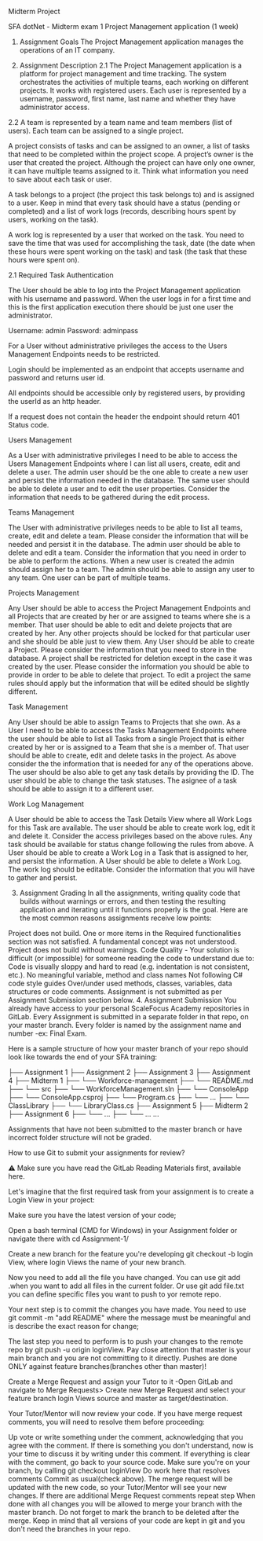 Midterm Project

SFA dotNet - Midterm exam 1
Project Management application (1 week)
1. Assignment Goals
The Project Management application manages the operations of an IT company.

2. Assignment Description
2.1 The Project Management application is a platform for project management and time tracking. The system orchestrates the activities of multiple teams, each working on different projects. It works with registered users. Each user is represented by a username, password, first name, last name and whether they have administrator access.

2.2 A team is represented by a team name and team members (list of users). Each team can be assigned to a single project.

A project consists of tasks and can be assigned to an owner, a list of tasks that need to be completed within the project scope. A project’s owner is the user that created the project. Although the project can have only one owner, it can have multiple teams assigned to it. Think what information you need to save about each task or user. 

A task belongs to a project (the project this task belongs to) and is assigned to a user. Keep in mind that every task should have a status (pending or completed) and a list of work logs (records, describing hours spent by users, working on the task).

A work log is represented by a user that worked on the task. You need to save the time that was used for accomplishing the task, date (the date when these hours were spent working on the task) and task (the task that these hours were spent on).

2.1 Required Task
Authentication

The User should be able to log into the Project Management application with his username and password. When the user logs in for a first time and this is the first application execution there should be just one user the administrator.

Username: admin Password: adminpass

For a User without administrative privileges the access to the Users Management Endpoints needs to be restricted.

Login should be implemented as an endpoint that accepts username and password and returns user id.

All endpoints should be accessible only by registered users, by providing the userId as an http header.

If a request does not contain the header the endpoint should return 401 Status code.

Users Management

As a User with administrative privileges I need to be able to access the Users Management Endpoints where I can list all users, create, edit and delete a user. The admin user should be the one able to create a new user and persist the information needed in the database. The same user should be able to delete a user and to edit the user properties. Consider the information that needs to be gathered during the edit process.

Teams Management

The User with administrative privileges needs to be able to list all teams, create, edit and delete a team. Please consider the information that will be needed and persist it in the database. The admin user should be able to delete and edit a team. Consider the information that you need in order to be able to perform the actions. When a new user is created the admin should assign her to a team. The admin should be able to assign any user to any team. One user can be part of multiple teams.

Projects Management

Any User should be able to access the Project Management Endpoints and all Projects that are created by her or are assigned to teams where she is a member. That user should be able to edit and delete projects that are created by her. Any other projects should be locked for that particular user and she should be able just to view them. Any User should be able to create a Project. Please consider the information that you need to store in the database. A project shall be restricted for deletion except in the case it was created by the user. Please consider the information you should be able to provide in order to be able to delete that project. To edit a project the same rules should apply but the information that will be edited should be slightly different.

Task Management

Any User should be able to assign Teams to Projects that she own. As a User I need to be able to access the Tasks Management Endpoints where the user should be able to list all Tasks from a single Project that is either created by her or is assigned to a Team that she is a member of. That user should be able to create, edit and delete tasks in the project. As above consider the the information that is needed for any of the operations above. The user should be also able to get any task details by providing the ID. The user should be able to change the task statuses. The asignee of a task should be able to assign it to a different user.

Work Log Management

A User should be able to access the Task Details View where all Work Logs for this Task are available. The user should be able to create work log, edit it and delete it. Consider the access privileges based on the above rules. Any task should be available for status change following the rules from above. A User should be able to create a Work Log in a Task that is assigned to her, and persist the information. A User should be able to delete a Work Log. The work log should be editable. Consider the information that you will have to gather and persist.

3. Assignment Grading
In all the assignments, writing quality code that builds without warnings or errors, and then testing the resulting application and iterating until it functions properly is the goal. Here are the most common reasons assignments receive low points:

Project does not build.
One or more items in the Required functionalities section was not satisfied.
A fundamental concept was not understood.
Project does not build without warnings.
Code Quality - Your solution is difficult (or impossible) for someone reading the code to understand due to:
Code is visually sloppy and hard to read (e.g. indentation is not consistent, etc.).
No meaningful variable, method and class names
Not following C# code style guides
Over/under used methods, classes, variables, data structures or code comments.
Assignment is not submitted as per Assignment Submission section below.
4. Assignment Submission
You already have access to your personal ScaleFocus Academy repositories in GitLab. Every Assignment is submitted in a separate folder in that repo, on your master branch. Every folder is named by the assignment name and number -ex: Final Exam.

Here is a sample structure of how your master branch of your repo should look like towards the end of your SFA training:

├── Assignment 1
├── Assignment 2
├── Assignment 3
├── Assignment 4
├── Midterm 1
├── └── Workforce-management
├──     └── README.md
├──     └── src
├──         └── WorkforceManagement.sln
├──         └── ConsoleApp
├──            └── ConsoleApp.csproj
├──            └── Program.cs
├──            └── ...
├──         └── ClassLibrary
├──         └── LibraryClass.cs
├── Assignment 5
├── Midterm 2
├── Assignment 6
├──         └── ...
├──         └── ...
...
 
Assignments that have not been submitted to the master branch or have incorrect folder structure will not be graded.

How to use Git to submit your assignments for review?

⚠️ Make sure you have read the GitLab Reading Materials first, available here.

Let's imagine that the first required task from your assignment is to create a Login View in your project:

Make sure you have the latest version of your code;

Open a bash terminal (CMD for Windows) in your Assignment folder or navigate there with cd Assignment-1/

Create a new branch for the feature you're developing git checkout -b login View, where login Views the name of your new branch.

Now you need to add all the file you have changed. You can use git add .when you want to add all files in the current folder. Or use git add file.txt you can define specific files you want to push to yor remote repo.

Your next step is to commit the changes you have made. You need to use git commit -m "add README" where the message must be meaningful and is describe the exact reason for change;

The last step you need to perform is to push your changes to the remote repo by git push -u origin loginView. Pay close attention that master is your main branch and you are not committing to it directly. Pushes are done ONLY against feature branches(branches other than master)!

Create a Merge Request and assign your Tutor to it -Open GitLab and navigate to Merge Requests> Create new Merge Request and select your feature branch login Views source and master as target/destination.

Your Tutor/Mentor will now review your code. If you have merge request comments, you will need to resolve them before proceeding:

Up vote or write something under the comment, acknowledging that you agree with the comment. If there is something you don't understand, now is your time to discuss it by writing under this comment.
If everything is clear with the comment, go back to your source code. Make sure you're on your branch, by calling git checkout loginView
Do work here that resolves comments
Commit as usual(check above).
The merge request will be updated with the new code, so your Tutor/Mentor will see your new changes. If there are additional Merge Request comments repeat step
When done with all changes you will be allowed to merge your branch with the master branch. Do not forget to mark the branch to be deleted after the merge. Keep in mind that all versions of your code are kept in git and you don't need the branches in your repo.
